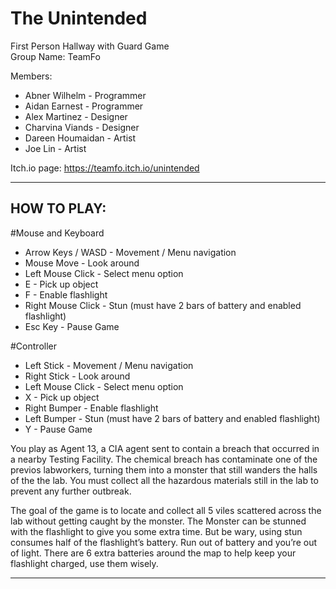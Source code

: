 # The Unintended
First Person Hallway with Guard Game <br />
Group Name: TeamFo <br />

Members:<br />
* Abner Wilhelm - Programmer<br />
* Aidan Earnest - Programmer<br />
* Alex Martinez - Designer<br />
* Charvina Viands - Designer<br />
* Dareen Houmaidan - Artist<br />
* Joe Lin - Artist<br />

Itch.io page: https://teamfo.itch.io/unintended <br />

-------------------------------------------

## HOW TO PLAY:<br />

#Mouse and Keyboard<br />
- Arrow Keys / WASD - Movement / Menu navigation<br />
- Mouse Move - Look around<br />
- Left Mouse Click - Select menu option<br />
- E - Pick up object<br />
- F - Enable flashlight<br />
- Right Mouse Click - Stun (must have 2 bars of battery and enabled flashlight)<br />
- Esc Key - Pause Game<br />

#Controller<br />
- Left Stick - Movement / Menu navigation<br />
- Right Stick - Look around<br />
- Left Mouse Click - Select menu option<br />
- X - Pick up object<br />
- Right Bumper - Enable flashlight<br />
- Left Bumper - Stun (must have 2 bars of battery and enabled flashlight)<br />
- Y - Pause Game<br />


You play as Agent 13, a CIA agent sent to contain a breach that
occurred in a nearby Testing Facility. The chemical breach has 
contaminate one of the previos labworkers, turning them into a 
monster that still wanders the halls of the the lab. You must 
collect all the hazardous materials still in the lab to prevent 
any further outbreak.<br />

The goal of the game is to locate and collect all 5 viles scattered 
across the lab without getting caught by the monster. The Monster 
can be stunned with the flashlight to give you some extra time. 
But be wary, using stun consumes half of the flashlight’s battery. 
Run out of battery and you’re out of light. There are 6 extra 
batteries around the map to help keep your flashlight charged,
use them wisely.<br />

-------------------------------------------
